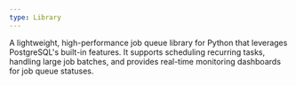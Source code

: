 ```yaml
---
type: Library
---
```


A lightweight, high-performance job queue library for Python that leverages PostgreSQL's built-in features. It supports scheduling recurring tasks, handling large job batches, and provides real-time monitoring dashboards for job queue statuses.